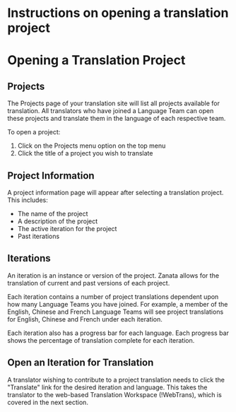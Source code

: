 # Instructions on opening a translation project

# Opening a Translation Project

## Projects

The Projects page of your translation site will list all projects available for translation. All translators who have joined a Language Team can open these projects and translate them in the language of each respective team.

To open a project:
1. Click on the Projects menu option on the top menu
1. Click the title of a project you wish to translate

## Project Information

A project information page will appear after selecting a translation project. This includes:

- The name of the project
- A description of the project
- The active iteration for the project
- Past iterations

## Iterations

An iteration is an instance or version of the project. Zanata allows for the translation of current and past versions of each project.

Each iteration contains a number of project translations dependent upon how many Language Teams you have joined. For example, a member of the English, Chinese and French Language Teams will see project translations for English, Chinese and French under each iteration.

Each iteration also has a progress bar for each language. Each progress bar shows the percentage of translation complete for each iteration. 

## Open an Iteration for Translation

A translator wishing to contribute to a project translation needs to click the "Translate" link for the desired iteration and language. This takes the translator to the web-based Translation Workspace (!WebTrans), which is covered in the next section.